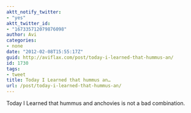 ```yaml
---
aktt_notify_twitter:
- "yes"
aktt_twitter_id:
- "167335712079876098"
author: Avi
categories:
- none
date: "2012-02-08T15:55:17Z"
guid: http://aviflax.com/post/today-i-learned-that-hummus-an/
id: 1730
tags:
- tweet
title: Today I Learned that hummus an…
url: /post/today-i-learned-that-hummus-an/
---
```

Today I Learned that hummus and anchovies is not a bad combination.